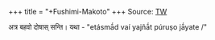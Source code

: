 +++
title = "+Fushimi-Makoto"
+++
Source: [TW](https://titus.uni-frankfurt.de/texte/etcs/ind/aind/ved/yvw/sbm/sbm.htm)

अत्र बहवो दोषास् सन्ति। यथा - "etásmā́d vaí yajñā́t púruṣo jā́yate /"